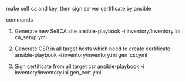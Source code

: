 make self ca and key, then sign server certificate by ansible

commands

1. Generate new SelfCA site
ansible-playbook -i inventory/inventory.ini ca_setup.yml

2. Generate CSR in all target hosts which need to create certificate
ansible-playbook -i inventory/inventory.ini gen_csr.yml

3. Sign certificate from all target csr
ansible-playbook -i inventory/inventory.ini gen_cert.yml
